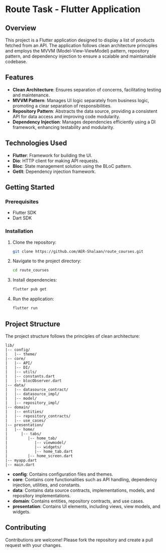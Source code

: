 # Route Task - Flutter Application

## Overview

This project is a Flutter application designed to display a list of products fetched from an API. The application follows clean architecture principles and employs the MVVM (Model-View-ViewModel) pattern, repository pattern, and dependency injection to ensure a scalable and maintainable codebase.
## Features

- **Clean Architecture**: Ensures separation of concerns, facilitating testing and maintenance.
- **MVVM Pattern**: Manages UI logic separately from business logic, promoting a clear separation of responsibilities.
- **Repository Pattern**: Abstracts the data source, providing a consistent API for data access and improving code modularity.
- **Dependency Injection**: Manages dependencies efficiently using a DI framework, enhancing testability and modularity.

## Technologies Used

- **Flutter**: Framework for building the UI.
- **Dio**: HTTP client for making API requests.
- **Bloc**: State management solution using the BLoC pattern.
- **GetIt**: Dependency injection framework.

## Getting Started

### Prerequisites

- Flutter SDK
- Dart SDK

### Installation

1. Clone the repository:

    ```bash
    git clone https://github.com/AER-Shalaan/route_courses.git
    ```

2. Navigate to the project directory:

    ```bash
    cd route_courses
    ```

3. Install dependencies:

    ```bash
    flutter pub get
    ```

4. Run the application:

    ```bash
    flutter run
    ```

## Project Structure

The project structure follows the principles of clean architecture:

```
lib/
|-- config/
|   |-- theme/
|-- core/
|   |-- API/
|   |-- DI/
|   |-- utils/
|   |-- constants.dart
|   |-- blocObserver.dart
|-- data/
|   |-- datasource_contract/
|   |-- datasource_impl/
|   |-- model/
|   |-- repository_impl/
|-- domain/
|   |-- entities/
|   |-- repository_contracts/
|   |-- use_cases/
|-- presentation/
|   |-- home/
|      |-- tabs/
|         |-- home_tab/
|            |-- viewmodel/
|            |-- widgets/
|            |-- home_tab.dart
|         |-- home_screen.dart
|-- myapp.dart
|-- main.dart
```

- **config**: Contains configuration files and themes.
- **core**: Contains core functionalities such as API handling, dependency injection, utilities, and constants.
- **data**: Contains data source contracts, implementations, models, and repository implementations.
- **domain**: Contains entities, repository contracts, and use cases.
- **presentation**: Contains UI elements, including views, view models, and widgets.

## Contributing

Contributions are welcome! Please fork the repository and create a pull request with your changes.

